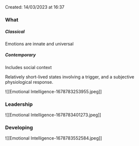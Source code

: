 Created: 14/03/2023 at 16:37

### What
##### Classical
Emotions are innate and universal

##### Contemporary
Includes social context


Relatively short-lived states involving a trigger, and a subjective physiological response.

![[Emotional Intelligence-1678783253955.jpeg]]

### Leadership
![[Emotional Intelligence-1678783401273.jpeg]]

### Developing
![[Emotional Intelligence-1678783552584.jpeg]]